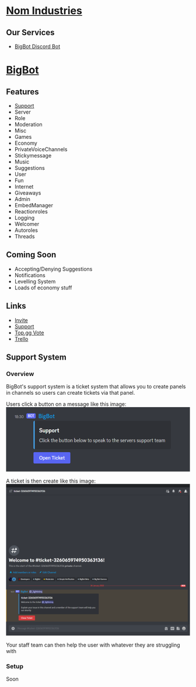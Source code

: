 # [Nom Industries](https://nomindustries.com/bigbot/support)

<h2 id="services"> Our Services </h2>

- [BigBot Discord Bot](#bigbot)



<h1 id="bigbot"> <u>BigBot</u> </h1>

<h2 id="bigbot-features"> Features </h2>

- [Support](#bigbot-support-system)
- Server
- Role
- Moderation
- Misc
- Games
- Economy
- PrivateVoiceChannels
- Stickymessage
- Music
- Suggestions
- User
- Fun
- Internet
- Giveaways
- Admin
- EmbedManager
- Reactionroles
- Logging
- Welcomer
- Autoroles
- Threads

<h2 id="bigbot-coming-soon"> Coming Soon </h2>

- Accepting/Denying Suggestions
- Notifications
- Levelling System
- Loads of economy stuff

<h2 id="bigbot-links"> Links </h2>

- [Invite](https://nomindusties.com/bigbot/invite)
- [Support](https://nomindustries.com/bigbot/support)
- [Top.gg Vote](https://nomindustries.com/bigbot/support)
- [Trello](https://nomindustries.com/bigbot/trello)

<h2 id="bigbot-support-system"> Support System </h2>

<h3 id="bigbot-support-system-overview"> Overview </h3>

BigBot's support system is a ticket system that allows you to create panels in channels so users can create tickets via that panel.

Users click a button on a message like this image:
![](README-assets/UDQ1OOe.png)

A ticket is then create like this image:
![](README-assets/Ds3QXA8Tuj.png)

Your staff team can then help the user with whatever they are struggling with

<h3 id="bigbot-support-system-setup"> Setup </h3>

Soon
